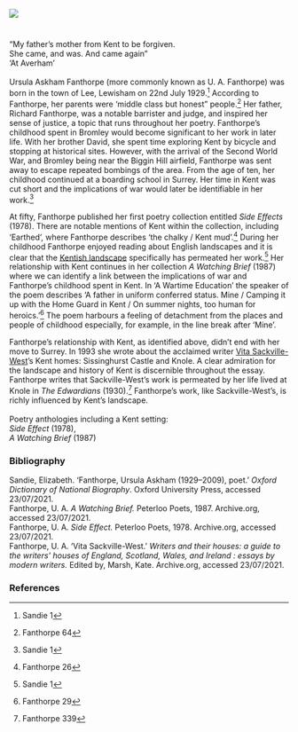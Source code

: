 <a href="https://beta.kent-maps.online"><img src="https://beta.kent-maps.online/juncture/ve-button.png"></a>
<param ve-config title="U. A. Fanthorpe (Ursula Askham Fanthorpe) (1929-2009)" author="Simone Blandford" layout="vtl" 
banner="https://stor.artstor.org/stor/f3590125-3b05-42a0-b365-e33a8735353c" description="Simone Blandford discusses the Kent childhood experience and influence of the author Ursula Askham Fanthorpe.">

<!-- Global Entities -->

<!-- Historical map layers -->
<!-- param ve-map-layer active allmaps allmaps-id="09908d6628a5278f" title="OS East Kent 1945" -->
<param ve-map-layer active allmaps allmaps-id="02beda348c553bd7" title="OS SE England 1933">

#

“My father’s mother from Kent to be forgiven.   
She came, and was. And came again”    
‘At Averham’
<br>
<br>
Ursula Askham Fanthorpe (more commonly known as U. A. Fanthorpe) was born in the town of Lee, Lewisham on 22nd July 1929.[^ref1]   According to Fanthorpe, her parents were ‘middle class but honest” people.[^ref2]  Her father, Richard Fanthorpe, was a notable barrister and judge, and inspired her sense of justice, a topic that runs throughout her poetry. Fanthorpe’s childhood spent in Bromley would become significant to her work in later life. With her brother David, she spent time exploring Kent by bicycle and stopping at historical sites. However, with the arrival of the Second World War, and Bromley being near the Biggin Hill airfield, Fanthorpe was sent away to escape repeated bombings of the area. From the age of ten, her childhood continued at a boarding school in Surrey. Her time in Kent was cut short and the implications of war would later be identifiable in her work.[^ref3] 
<param ve-image url="https://upload.wikimedia.org/wikipedia/commons/e/e4/Royal_Air_Force-_the_Air_Training_Corps%2C_1941-1945._CH9567.jpg" label="Cadets of No 228 Bromley Squadron ATC receive instruction in firing the .303 Lee-Enfield rifle on the firing range at RAF Biggin Hill, Kent." attribution="Miller (P/O), Royal Air Force official photographer, Public domain, via Wikimedia Commons">
<param ve-entity eid="Q215030" aliases="Lewisham">
<param ve-entity eid="Q208201" aliases="Bromley">
<param ve-entity eid="Q6512849" aliases="Lee">
<param ve-entity eid="Q1431935" aliases="Biggin Hill">
<param ve-map center="Q208201" zoom="10.5">

At fifty, Fanthorpe published her first poetry collection entitled _Side Effects_ (1978). There are notable mentions of Kent within the collection, including ‘Earthed’, where Fanthorpe describes ‘the chalky / Kent mud’.[^ref4]  During her childhood Fanthorpe enjoyed reading about English landscapes and it is clear that the [Kentish landscape](/landscape/kentish-landscapes/) specifically has permeated her work.[^ref5]  Her relationship with Kent continues in her collection _A Watching Brief_ (1987) where we can identify a link between the implications of war and Fanthorpe’s childhood spent in Kent. In ‘A Wartime Education’ the speaker of the poem describes ‘A father in uniform conferred status. Mine / Camping it up with the Home Guard in Kent / On summer nights, too human for heroics.’[^ref6]  The poem harbours a feeling of detachment from the places and people of childhood especially, for example, in the line break after ‘Mine’. 
<param ve-image url="https://upload.wikimedia.org/wikipedia/commons/d/d5/King_George_VI_talking_to_a_member_of_the_Home_Guard_during_an_inspection_in_Kent%2C_10_August_1940._H2936.jpg" label="King George VI talking to a member of the Home Guard during an inspection in North Kent, 10 August 1940." attribution="Imperial War Museum, Horton (Capt), War Office official photographer, Public domain, via Wikimedia Commons">
<param ve-entity eid="Q215030" aliases="Lewisham">
<param ve-entity eid="Q208201" aliases="Bromley">
<param ve-entity eid="Q6512849" aliases="Lee">
<param ve-entity eid="Q1431935" aliases="Biggin Hill">
<param ve-entity eid="Q24660387" aliases="Sissinghurst Castle">
<param ve-entity eid="Q1285144" aliases="Knole">
<param ve-map center="Q24660387" zoom="9">

Fanthorpe’s relationship with Kent, as identified above, didn’t end with her move to Surrey. In 1993 she wrote about the acclaimed writer [Vita Sackville-West](/20c/20c-sackville-west-biography)’s Kent homes: Sissinghurst Castle and Knole. A clear admiration for the landscape and history of Kent is discernible throughout the essay. Fanthorpe writes that Sackville-West’s work is permeated by her life lived at Knole in _The Edwardians_ (1930).[^ref7]  Fanthorpe’s work, like Sackville-West’s, is richly influenced by Kent’s landscape. 
<br>
<br>
Poetry anthologies including a Kent setting:   
_Side Effect_ (1978),   
_A Watching Brief_ (1987)   
<param ve-image url="https://upload.wikimedia.org/wikipedia/commons/a/a9/SISSINGHURST_CASTLE_GARDEN_The_Prospect_Tower_and_lawn.JPG" label="Sissinghurst Castle Garden, The Prospect Tower and Lawn" attribution="HARTLEPOOLMARINA2014, CC BY-SA 4.0, via Wikimedia Commons">
<param ve-entity eid="Q24660387" aliases="Sissinghurst Castle">
<param ve-entity eid="Q1285144" aliases="Knole">
<param ve-map center="Q24660387" zoom="12">

### Bibliography 

Sandie, Elizabeth. ‘Fanthorpe, Ursula Askham (1929–2009), poet.’ _Oxford Dictionary of National Biography_. Oxford University Press, accessed 23/07/2021.      
Fanthorpe, U. A. _A Watching Brief._ Peterloo Poets, 1987. Archive.org, accessed 23/07/2021.   
Fanthorpe, U. A. _Side Effect._ Peterloo Poets, 1978. Archive.org, accessed 23/07/2021.   
Fanthorpe, U. A. ‘Vita Sackville-West.’ _Writers and their houses: a guide to the writers' houses of England, Scotland, Wales, and Ireland : essays by modern writers._ Edited by, Marsh, Kate. Archive.org, accessed 23/07/2021.   
<param ve-image url="https://upload.wikimedia.org/wikipedia/commons/1/1a/Saint_George_and_the_Dragon_by_Paolo_Uccello_%28London%29_01.jpg" label="Saint George and the Dragon, used on the front cover of 'Side Effects'" attribution="Paolo Uccello, Public domain, via Wikimedia Commons">

### References

[^ref1]: Sandie 1 
[^ref2]: Fanthorpe 64
[^ref3]: Sandie 1
[^ref4]: Fanthorpe 26
[^ref5]: Sandie 1
[^ref6]: Fanthorpe 29
[^ref7]: Fanthorpe 339 


